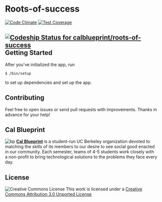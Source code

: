 Roots-of-success
================
[![Code Climate](https://codeclimate.com/github/calblueprint/roots-of-success/badges/gpa.svg)](https://codeclimate.com/github/calblueprint/roots-of-success)
[![Test Coverage](https://codeclimate.com/github/calblueprint/roots-of-success/badges/coverage.svg)](https://codeclimate.com/github/calblueprint/roots-of-success)

[ ![Codeship Status for calblueprint/roots-of-success](https://codeship.com/projects/ca323880-672e-0132-5533-0ec4c97b952f/status?branch=master)](https://codeship.com/projects/53018)
Getting Started
---------------

After you've initialized the app, run

    $ /bin/setup

to set up dependencies and set up the app.

## Contributing

Feel free to open issues or send pull requests with improvements. Thanks in
advance for your help!

## Cal Blueprint
![bp](http://bptech.berkeley.edu/assets/logo-full-large-d6419503b443e360bc6c404a16417583.png "BP Banner")
**[Cal Blueprint](http://www.calblueprint.org/)** is a student-run UC Berkeley
organization devoted to matching the skills of its members to our desire to see
social good enacted in our community. Each semester, teams of 4-5 students work
closely with a non-profit to bring technological solutions to the problems they
face every day.

## License

![Creative Commons License](http://i.creativecommons.org/l/by/3.0/88x31.png)
This work is licensed under a [Creative Commons Attribution 3.0 Unported
License](http://creativecommons.org/licenses/by/3.0/deed.en_US)
